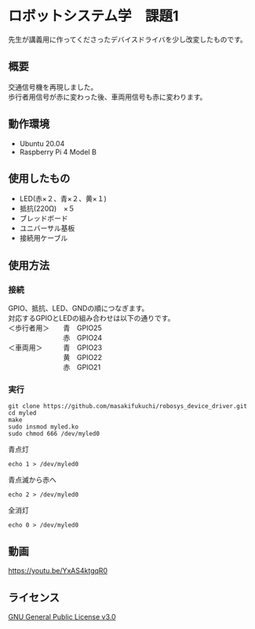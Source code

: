 # ロボットシステム学　課題1
先生が講義用に作ってくださったデバイスドライバを少し改変したものです。
## 概要
交通信号機を再現しました。  
歩行者用信号が赤に変わった後、車両用信号も赤に変わります。
## 動作環境
- Ubuntu 20.04
- Raspberry Pi 4 Model B
## 使用したもの　
- LED(赤×２、青×２、黄×１)
- 抵抗(220Ω)　×５
- ブレッドボード
- ユニバーサル基板
- 接続用ケーブル

## 使用方法
### 接続
GPIO、抵抗、LED、GNDの順につなぎます。  
対応するGPIOとLEDの組み合わせは以下の通りです。  
＜歩行者用＞　　青　GPIO25  
　　　　　　　　赤　GPIO24  
＜車両用＞　　　青　GPIO23  
　　　　　　　　黄　GPIO22  
　　　　　　　　赤　GPIO21  
### 実行
```
git clone https://github.com/masakifukuchi/robosys_device_driver.git  
cd myled
make
sudo insmod myled.ko
sudo chmod 666 /dev/myled0
```
青点灯  
```
echo 1 > /dev/myled0
```
青点滅から赤へ  
```
echo 2 > /dev/myled0
```
全消灯  
```
echo 0 > /dev/myled0
```

## 動画
https://youtu.be/YxAS4ktgqR0
## ライセンス
[GNU General Public License v3.0](https://github.com/masakifukuchi/robosys_device_driver/blob/main/LICENSE)
